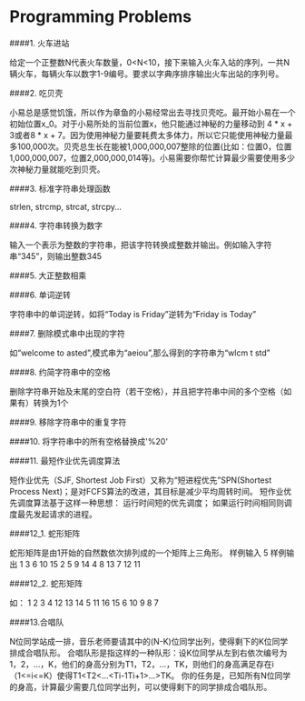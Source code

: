 # Programming Problems

####1. 火车进站    

给定一个正整数N代表火车数量，0<N<10，接下来输入火车入站的序列，一共N辆火车，每辆火车以数字1-9编号。要求以字典序排序输出火车出站的序列号。

####2. 吃贝壳

小易总是感觉饥饿，所以作为章鱼的小易经常出去寻找贝壳吃。最开始小易在一个初始位置x_0。对于小易所处的当前位置x，他只能通过神秘的力量移动到 4 * x + 3或者8 * x + 7。因为使用神秘力量要耗费太多体力，所以它只能使用神秘力量最多100,000次。贝壳总生长在能被1,000,000,007整除的位置(比如：位置0，位置1,000,000,007，位置2,000,000,014等)。小易需要你帮忙计算最少需要使用多少次神秘力量就能吃到贝壳。

####3. 标准字符串处理函数

strlen, strcmp, strcat, strcpy...

####4. 字符串转换为数字

输入一个表示为整数的字符串，把该字符转换成整数并输出。例如输入字符串“345”，则输出整数345

####5. 大正整数相乘

####6. 单词逆转

字符串中的单词逆转，如将“Today is Friday”逆转为“Friday is Today”

####7. 删除模式串中出现的字符

如“welcome to asted”,模式串为“aeiou”,那么得到的字符串为“wlcm t std”

####8. 约简字符串中的空格

删除字符串开始及末尾的空白符（若干空格），并且把字符串中间的多个空格（如果有）转换为1个

####9. 移除字符串中的重复字符

####10. 将字符串中的所有空格替换成'%20'

####11. 最短作业优先调度算法

短作业优先（SJF, Shortest Job First）又称为“短进程优先”SPN(Shortest Process Next)；是对FCFS算法的改进，其目标是减少平均周转时间。
短作业优先调度算法基于这样一种思想：
运行时间短的优先调度；
如果运行时间相同则调度最先发起请求的进程。

####12_1. 蛇形矩阵

蛇形矩阵是由1开始的自然数依次排列成的一个矩阵上三角形。 
样例输入
5
样例输出
1 3 6 10 15
2 5 9 14
4 8 13
7 12
11

####12_2. 蛇形矩阵

如：
1  2  3  4
12 13 14 5
11 16 15 6
10 9  8  7

####13.合唱队

N位同学站成一排，音乐老师要请其中的(N-K)位同学出列，使得剩下的K位同学排成合唱队形。 
合唱队形是指这样的一种队形：设K位同学从左到右依次编号为1，2，…，K，他们的身高分别为T1，T2，…，TK，则他们的身高满足存在i（1<=i<=K）使得T1<T2<...<Ti-1<Ti>Ti+1>...>TK。 
你的任务是，已知所有N位同学的身高，计算最少需要几位同学出列，可以使得剩下的同学排成合唱队形。

